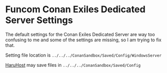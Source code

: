 # Funcom Conan Exiles Dedicated Server Settings
The default settings for the Conan Exiles Dedicated Server are way too confusing to me and some of the settings are missing, so I am trying to fix that.

Setting file location is `../../../ConanSandbox/Saved/Config/WindowsServer`

[HaruHost](https://haruhost.com/) may save files in `../../../ConanSandbox/Saved/Config`
